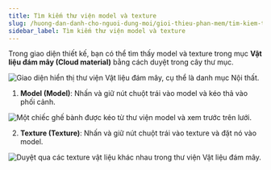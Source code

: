 ```yaml
---
title: Tìm kiếm thư viện model và texture
slug: /huong-dan-danh-cho-nguoi-dung-moi/gioi-thieu-phan-mem/tim-kiem-thu-vien-model-va-texture
sidebar_label: Tìm kiếm thư viện model và texture
---
```


Trong giao diện thiết kế, bạn có thể tìm thấy model và texture trong mục **Vật liệu đám mây (Cloud material)** bằng cách duyệt trong cây thư mục.

![Giao diện hiển thị thư viện Vật liệu đám mây, cụ thể là danh mục Nội thất.](https://storage.googleapis.com/jegavn_kb/image_jegavn/16.1.png)

1. **Model (Model)**: Nhấn và giữ nút chuột trái vào model và kéo thả vào phối cảnh.

![Một chiếc ghế bành được kéo từ thư viện model và xem trước trên lưới.](https://storage.googleapis.com/jegavn_kb/image_jegavn/16.2.png)

2. **Texture (Texture)**: Nhấn và giữ nút chuột trái vào texture và đặt nó vào model.

![Duyệt qua các texture vật liệu khác nhau trong thư viện Vật liệu đám mây.](https://storage.googleapis.com/jegavn_kb/image_jegavn/16.3.png)